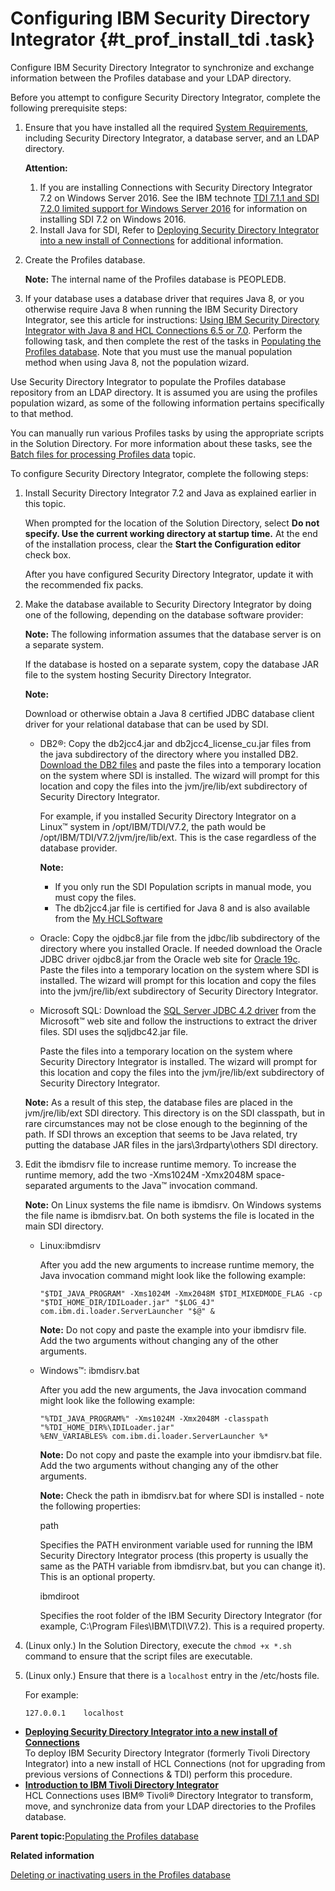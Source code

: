 # Configuring IBM Security Directory Integrator {#t_prof_install_tdi .task}

Configure IBM Security Directory Integrator to synchronize and exchange information between the Profiles database and your LDAP directory.

Before you attempt to configure Security Directory Integrator, complete the following prerequisite steps:

1.  Ensure that you have installed all the required [System Requirements](https://support.hcltechsw.com/csm?id=kb_article&sysparm_article=KB0073654), including Security Directory Integrator, a database server, and an LDAP directory.

    **Attention:**

    1.  If you are installing Connections with Security Directory Integrator 7.2 on Windows Server 2016. See the IBM technote [TDI 7.1.1 and SDI 7.2.0 limited support for Windows Server 2016](http://www-01.ibm.com/support/docview.wss?uid=swg22016815) for information on installing SDI 7.2 on Windows 2016.
    2.  Install Java for SDI, Refer to [Deploying Security Directory Integrator into a new install of Connections](t_prof_tdi_new_deploy.md) for additional information.
2.  Create the Profiles database.

    **Note:** The internal name of the Profiles database is PEOPLEDB.

3.  If your database uses a database driver that requires Java 8, or you otherwise require Java 8 when running the IBM Security Directory Integrator, see this article for instructions: [Using IBM Security Directory Integrator with Java 8 and HCL Connections 6.5 or 7.0](https://support.hcltechsw.com/csm?id=kb_article&sysparm_article=KB0094191). Perform the following task, and then complete the rest of the tasks in [Populating the Profiles database](t_prof_install_profiles_db.md). Note that you must use the manual population method when using Java 8, not the population wizard.

Use Security Directory Integrator to populate the Profiles database repository from an LDAP directory. It is assumed you are using the profiles population wizard, as some of the following information pertains specifically to that method.

You can manually run various Profiles tasks by using the appropriate scripts in the Solution Directory. For more information about these tasks, see the [Batch files for processing Profiles data](r_TDI_batch_files.md) topic.

To configure Security Directory Integrator, complete the following steps:

1.  Install Security Directory Integrator 7.2 and Java as explained earlier in this topic.

    When prompted for the location of the Solution Directory, select **Do not specify. Use the current working directory at startup time.** At the end of the installation process, clear the **Start the Configuration editor** check box.

    After you have configured Security Directory Integrator, update it with the recommended fix packs.

2.  Make the database available to Security Directory Integrator by doing one of the following, depending on the database software provider:

    **Note:** The following information assumes that the database server is on a separate system.

    If the database is hosted on a separate system, copy the database JAR file to the system hosting Security Directory Integrator.

    **Note:**

    Download or otherwise obtain a Java 8 certified JDBC database client driver for your relational database that can be used by SDI.

    -   DB2®: Copy the db2jcc4.jar and db2jcc4\_license\_cu.jar files from the java subdirectory of the directory where you installed DB2. [Download the DB2 files](https://www.ibm.com/support/pages/db2-jdbc-driver-versions-and-downloads) and paste the files into a temporary location on the system where SDI is installed. The wizard will prompt for this location and copy the files into the jvm/jre/lib/ext subdirectory of Security Directory Integrator.

        For example, if you installed Security Directory Integrator on a Linux™ system in /opt/IBM/TDI/V7.2, the path would be /opt/IBM/TDI/V7.2/jvm/jre/lib/ext. This is the case regardless of the database provider.

        **Note:**

        -   If you only run the SDI Population scripts in manual mode, you must copy the files.
        -   The db2jcc4.jar file is certified for Java 8 and is also available from the [My HCLSoftware](https://my.hcltechsw.com/)
    -   Oracle: Copy the ojdbc8.jar file from the jdbc/lib subdirectory of the directory where you installed Oracle. If needed download the Oracle JDBC driver ojdbc8.jar from the Oracle web site for [Oracle 19c](https://www.oracle.com/database/technologies/appdev/jdbc-downloads.html). Paste the files into a temporary location on the system where SDI is installed. The wizard will prompt for this location and copy the files into the jvm/jre/lib/ext subdirectory of Security Directory Integrator.
    -   Microsoft SQL: Download the [SQL Server JDBC 4.2 driver](https://learn.microsoft.com/en-us/sql/connect/jdbc/release-notes-for-the-jdbc-driver?view=sql-server-ver16#42) from the Microsoft™ web site and follow the instructions to extract the driver files. SDI uses the sqljdbc42.jar file.

        Paste the files into a temporary location on the system where Security Directory Integrator is installed. The wizard will prompt for this location and copy the files into the jvm/jre/lib/ext subdirectory of Security Directory Integrator.

    **Note:** As a result of this step, the database files are placed in the jvm/jre/lib/ext SDI directory. This directory is on the SDI classpath, but in rare circumstances may not be close enough to the beginning of the path. If SDI throws an exception that seems to be Java related, try putting the database JAR files in the jars\\3rdparty\\others SDI directory.

3.  Edit the ibmdisrv file to increase runtime memory. To increase the runtime memory, add the two -Xms1024M -Xmx2048M space-separated arguments to the Java™ invocation command.

    **Note:** On Linux systems the file name is ibmdisrv. On Windows systems the file name is ibmdisrv.bat. On both systems the file is located in the main SDI directory.

    -   Linux:ibmdisrv

        After you add the new arguments to increase runtime memory, the Java invocation command might look like the following example:

        ```
        "$TDI_JAVA_PROGRAM" -Xms1024M -Xmx2048M $TDI_MIXEDMODE_FLAG -cp 
        "$TDI_HOME_DIR/IDILoader.jar" "$LOG_4J" com.ibm.di.loader.ServerLauncher "$@" &
        ```

        **Note:** Do not copy and paste the example into your ibmdisrv file. Add the two arguments without changing any of the other arguments.

    -   Windows™: ibmdisrv.bat

        After you add the new arguments, the Java invocation command might look like the following example:

        ```
        "%TDI_JAVA_PROGRAM%" -Xms1024M -Xmx2048M -classpath "%TDI_HOME_DIR%\IDILoader.jar" 
        %ENV_VARIABLES% com.ibm.di.loader.ServerLauncher %*
        
        ```

        **Note:** Do not copy and paste the example into your ibmdisrv.bat file. Add the two arguments without changing any of the other arguments.

        **Note:** Check the path in ibmdisrv.bat for where SDI is installed - note the following properties:

        path

        Specifies the PATH environment variable used for running the IBM Security Directory Integrator process \(this property is usually the same as the PATH variable from ibmdisrv.bat, but you can change it\). This is an optional property.

        ibmdiroot

        Specifies the root folder of the IBM Security Directory Integrator \(for example, C:\\Program Files\\IBM\\TDI\\V7.2\). This is a required property.

4.  \(Linux only.\) In the Solution Directory, execute the `chmod +x *.sh` command to ensure that the script files are executable.

5.  \(Linux only.\) Ensure that there is a `localhost` entry in the /etc/hosts file.

    For example:

    ```
    127.0.0.1    localhost
    ```


-   **[Deploying Security Directory Integrator into a new install of Connections](../install/t_prof_tdi_new_deploy.md)**  
To deploy IBM Security Directory Integrator \(formerly Tivoli Directory Integrator\) into a new install of HCL Connections \(not for upgrading from previous versions of Connections & TDI\) perform this procedure.
-   **[Introduction to IBM Tivoli Directory Integrator](../install/c_tdi_about.md)**  
HCL Connections uses IBM® Tivoli® Directory Integrator to transform, move, and synchronize data from your LDAP directories to the Profiles database.

**Parent topic:**[Populating the Profiles database](../install/t_prof_install_profiles_db.md)

**Related information**  


[Deleting or inactivating users in the Profiles database](../admin/t_admin_profiles_delete_users.md)

